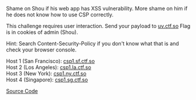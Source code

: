 Shame on Shou if his web app has XSS vulnerability. More shame on him if he does not know how to use CSP correctly.  
  
This challenge requires user interaction. Send your payload to [uv.ctf.so](https://uv.ctf.so/) Flag is in cookies of admin (Shou).  
  
Hint: Search Content-Security-Policy if you don't know what that is and check your browser console.

Host 1 (San Francisco): [csp1.sf.ctf.so](http://csp1.sf.ctf.so/)  
Host 2 (Los Angeles): [csp1.la.ctf.so](http://csp1.la.ctf.so/)  
Host 3 (New York): [csp1.ny.ctf.so](http://csp1.ny.ctf.so/)  
Host 4 (Singapore): [csp1.sg.ctf.so](http://csp1.sg.ctf.so/)

[Source Code](https://storage.googleapis.com/wectf21-chall/csp1.zip)
